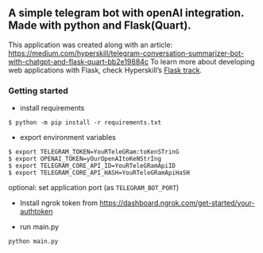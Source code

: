 ## A simple telegram bot with openAI integration. Made with python and Flask(Quart).

This application was created along with an article: https://medium.com/hyperskill/telegram-conversation-summarizer-bot-with-chatgpt-and-flask-quart-bb2e19884c
To learn more about developing web applications with Flask, check Hyperskill’s [Flask track](https://hyperskill.org/tracks/29).

### Getting started
* install requirements
```
$ python -m pip install -r requirements.txt
```

* export environment variables
```
$ export TELEGRAM_TOKEN=YouRTeleGRam:toKenSTrinG
$ export OPENAI_TOKEN=yOurOpenAItoKeNStrIng
$ export TELEGRAM_CORE_API_ID=YouRTeleGRamApiID
$ export TELEGRAM_CORE_API_HASH=YouRTeleGRamApiHaSH
```
optional: set application port (as `TELEGRAM_BOT_PORT`)

* Install ngrok token from https://dashboard.ngrok.com/get-started/your-authtoken

* run main.py
```
python main.py
```
